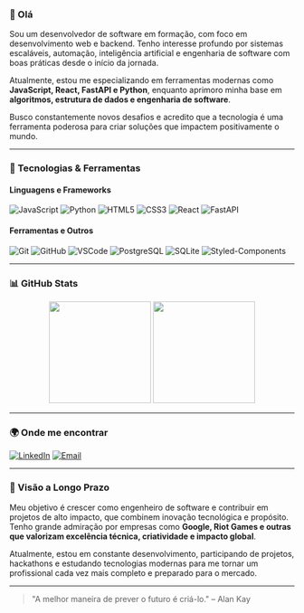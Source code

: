 ### 👋 Olá 

Sou um desenvolvedor de software em formação, com foco em desenvolvimento web e backend. Tenho interesse profundo por sistemas escaláveis, automação, inteligência artificial e engenharia de software com boas práticas desde o início da jornada.

Atualmente, estou me especializando em ferramentas modernas como **JavaScript, React, FastAPI e Python**, enquanto aprimoro minha base em **algoritmos, estrutura de dados e engenharia de software**.

Busco constantemente novos desafios e acredito que a tecnologia é uma ferramenta poderosa para criar soluções que impactem positivamente o mundo.

---

### 🔧 Tecnologias & Ferramentas

#### Linguagens e Frameworks
![JavaScript](https://img.shields.io/badge/-JavaScript-F7DF1E?style=flat-square&logo=javascript&logoColor=black)
![Python](https://img.shields.io/badge/-Python-3776AB?style=flat-square&logo=python&logoColor=white)
![HTML5](https://img.shields.io/badge/-HTML5-E34F26?style=flat-square&logo=html5&logoColor=white)
![CSS3](https://img.shields.io/badge/-CSS3-1572B6?style=flat-square&logo=css3)
![React](https://img.shields.io/badge/-React-61DAFB?style=flat-square&logo=react)
![FastAPI](https://img.shields.io/badge/-FastAPI-009688?style=flat-square&logo=fastapi&logoColor=white)

#### Ferramentas e Outros
![Git](https://img.shields.io/badge/-Git-F05032?style=flat-square&logo=git&logoColor=white)
![GitHub](https://img.shields.io/badge/-GitHub-181717?style=flat-square&logo=github)
![VSCode](https://img.shields.io/badge/-VSCode-007ACC?style=flat-square&logo=visual-studio-code)
![PostgreSQL](https://img.shields.io/badge/-PostgreSQL-336791?style=flat-square&logo=postgresql&logoColor=white)
![SQLite](https://img.shields.io/badge/-SQLite-003B57?style=flat-square&logo=sqlite&logoColor=white)
![Styled-Components](https://img.shields.io/badge/-Styled--Components-db7093?style=flat-square&logo=styled-components)

---

### 📊 GitHub Stats

<p align="center">
  <img height="180em" src="https://github-readme-stats.vercel.app/api?username=WesleyJeean&show_icons=true&theme=github_dark&include_all_commits=true&count_private=true"/>
  <img height="180em" src="https://github-readme-stats.vercel.app/api/top-langs/?username=WesleyJeean&layout=compact&langs_count=7&theme=github_dark"/>
</p>

---

### 🌍 Onde me encontrar

[![LinkedIn](https://img.shields.io/badge/-LinkedIn-0A66C2?style=flat-square&logo=linkedin&logoColor=white)](https://linkedin.com/in/wesley-jean-b9586321a)
[![Email](https://img.shields.io/badge/-Email-D14836?style=flat-square&logo=gmail&logoColor=white)](Wesleygazzola123@gmail.com)

---

### 🧠 Visão a Longo Prazo

Meu objetivo é crescer como engenheiro de software e contribuir em projetos de alto impacto, que combinem inovação tecnológica e propósito. Tenho grande admiração por empresas como **Google, Riot Games e outras que valorizam excelência técnica, criatividade e impacto global**.

Atualmente, estou em constante desenvolvimento, participando de projetos, hackathons e estudando tecnologias modernas para me tornar um profissional cada vez mais completo e preparado para o mercado.

---

> "A melhor maneira de prever o futuro é criá-lo." – Alan Kay
